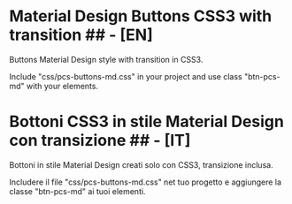 # Material Design Buttons CSS3 with transition ## - [EN]
Buttons Material Design style with transition in CSS3.

Include "css/pcs-buttons-md.css" in your project and use class "btn-pcs-md" with your elements.


# Bottoni CSS3 in stile Material Design con transizione ## - [IT]
Bottoni in stile Material Design creati solo con CSS3, transizione inclusa.

Includere il file "css/pcs-buttons-md.css" net tuo progetto e aggiungere la classe "btn-pcs-md" ai tuoi elementi.
